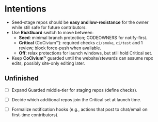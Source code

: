 # Intentions

- Seed-stage repos should be **easy and low-resistance** for the owner while still safe for future contributors.
- Use **RickGuard** switch to move between:
  - **Seed**: minimal branch protection; CODEOWNERS for notify-first.
  - **Critical** (CoCivium™): required checks `ci/smoke`, `ci/test` and 1 review; block force-push when available.
  - **Off**: relax protections for launch windows, but still hold Critical set.
- Keep **CoCivium™** guarded until the website/stewards can assume repo edits, possibly site-only editing later.

## Unfinished
- [ ] Expand Guarded middle-tier for staging repos (define checks).
- [ ] Decide which additional repos join the Critical set at launch time.
- [ ] Formalize notification hooks (e.g., actions that post to chat/email on first-time contributors).

